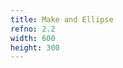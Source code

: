 ```yaml
---
title: Make and Ellipse
refno: 2.2
width: 600
height: 300
---
```

<script>
function setup() {
  canvas = createCanvas(500, 200);
  background(200);
}

function draw() {
  ellipse(width/2,height/2,50,50);
}
</script>
